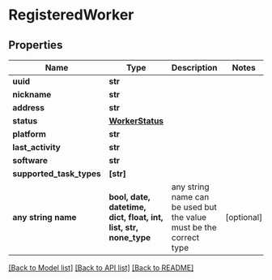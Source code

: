 # RegisteredWorker


## Properties
Name | Type | Description | Notes
------------ | ------------- | ------------- | -------------
**uuid** | **str** |  | 
**nickname** | **str** |  | 
**address** | **str** |  | 
**status** | [**WorkerStatus**](WorkerStatus.md) |  | 
**platform** | **str** |  | 
**last_activity** | **str** |  | 
**software** | **str** |  | 
**supported_task_types** | **[str]** |  | 
**any string name** | **bool, date, datetime, dict, float, int, list, str, none_type** | any string name can be used but the value must be the correct type | [optional]

[[Back to Model list]](../README.md#documentation-for-models) [[Back to API list]](../README.md#documentation-for-api-endpoints) [[Back to README]](../README.md)


